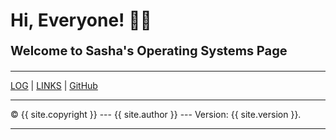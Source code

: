 # **Hi, Everyone! 🤩🙌**

<p style="font-weight:bold;font-size:20px;">Welcome to Sasha's Operating Systems Page</p>

---

[LOG]({{site.baseurl}}{{site.myloglink}}) | [LINKS]({{site.baseurl}}/LINKS/) | [GitHub]({{site.githublink}})

<hr>
&copy; {{ site.copyright }} --- {{ site.author }} --- Version: {{ site.version }}.
<hr>
